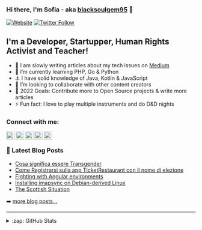 <link rel="stylesheet" href="https://cdnjs.cloudflare.com/ajax/libs/font-awesome/6.0.0-beta3/css/all.min.css" integrity="sha512-Fo3rlrZj/k7ujTnHg4CGR2D7kSs0v4LLanw2qksYuRlEzO+tcaEPQogQ0KaoGN26/zrn20ImR1DfuLWnOo7aBA==" crossorigin="anonymous" referrerpolicy="no-referrer" />

### Hi there, I'm Sofia - aka [blacksoulgem95][website] 👋 

[![Website](https://img.shields.io/website?label=blacksoulgem95.medium.com&style=for-the-badge&url=https%3A%2F%2Fblacksoulgem95.medium.com)](https://blacksoulgem95.medium.com)
[![Twitter Follow](https://img.shields.io/twitter/follow/blacksoulgem95?color=1DA1F2&logo=twitter&style=for-the-badge)](https://twitter.com/intent/follow?original_referer=https%3A%2F%2Fgithub.com%blacksoulgem95&screen_name=blacksoulgem95)

## I'm a Developer, Startupper, Human Rights Activist and Teacher!

- 🔭 I am slowly writing articles about my tech issues on [Medium](https://blacksoulgem95.medium.com)
- 🌱 I’m currently learning PHP, Go & Python
- ⚓️ I have solid knowledge of Java, Kotlin & JavaScript
- 👯 I’m looking to collaborate with other content creators
- 🥅 2022 Goals: Contribute more to Open Source projects & write more articles
- ⚡ Fun fact: I love to play multiple instruments and do D&D nights

### Connect with me:

[<img align="left" alt="My Blog" width="22px" src="https://upload.wikimedia.org/wikipedia/commons/8/82/Noun_Project_website_icon_3077870.svg" />][website]
[<img align="left" alt="blacksoulgem95 | Twitter" width="22px" src="https://upload.wikimedia.org/wikipedia/commons/4/4f/Twitter-logo.svg" />][twitter]
[<img align="left" alt="Sofia Vicedomini | LinkedIn" width="22px" src="https://upload.wikimedia.org/wikipedia/commons/c/ca/LinkedIn_logo_initials.png" />][linkedin]
[<img align="left" alt="blacksoulgem95 | Instagram" width="22px" src="https://upload.wikimedia.org/wikipedia/commons/e/e7/Instagram_logo_2016.svg" />][instagram]
<a rel="me" href="https://tech.lgbt/@blacksoulgem95"><img align="left" alt="blacksoulgem95 | Mastodon" width="22px" src="https://upload.wikimedia.org/wikipedia/commons/4/48/Mastodon_Logotype_%28Simple%29.svg" /></a>

<br />

### 📕 Latest Blog Posts

<!-- BLOG-POST-LIST:START -->
- [Cosa significa essere Transgender](https://blacksoulgem95.medium.com/cosa-significa-essere-transgender-37d19b61d0e7?source=rss-1ad83ff280ef------2)
- [Come Registrarsi sulla app TicketRestaurant con il nome di elezione](https://blacksoulgem95.medium.com/come-registrarsi-sulla-app-ticketrestaurant-con-il-nome-di-elezione-3e209f907ec?source=rss-1ad83ff280ef------2)
- [Fighting with Angular environments](https://blacksoulgem95.medium.com/fighting-with-angular-environments-e69f40d738cd?source=rss-1ad83ff280ef------2)
- [Installing imapsync on Debian-derived Linux](https://blacksoulgem95.medium.com/installing-imapsync-on-debian-derived-linux-234bedca65d4?source=rss-1ad83ff280ef------2)
- [The Scottish Situation](https://blacksoulgem95.medium.com/the-scottish-situation-4e64c466513c?source=rss-1ad83ff280ef------2)
<!-- BLOG-POST-LIST:END -->

➡️ [more blog posts...](https://blacksoulgem95.medium.com)

---

<details>
  <summary>:zap: GitHub Stats</summary>

  <img align="left" alt="BlackSoulGem95's GitHub Stats" src="https://github-readme-stats.vercel.app/api?username=blacksoulgem95&show_icons=true&hide_border=true" />

</details>

[website]: https://blacksoulgem95.medium.com
[twitter]: https://twitter.com/blacksoulgem95
[instagram]: https://instagram.com/blacksoulgem95
[linkedin]: https://linkedin.com/in/sofiavicedomini
[mastodon]: https://tech.lgbt/@blacksoulgem95

<!--
**blacksoulgem95/blacksoulgem95** is a ✨ _special_ ✨ repository because its `README.md` (this file) appears on your GitHub profile.

Here are some ideas to get you started:

- 🔭 I’m currently working on ...
- 🌱 I’m currently learning ...
- 👯 I’m looking to collaborate on ...
- 🤔 I’m looking for help with ...
- 💬 Ask me about ...
- 📫 How to reach me: ...
- 😄 Pronouns: ...
- ⚡ Fun fact: ...
-->
